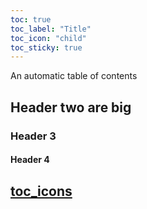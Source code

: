 ```yaml
---
toc: true
toc_label: "Title"
toc_icon: "child"
toc_sticky: true
---
```


An automatic table of contents



## Header two are big

### Header 3

#### Header 4

## [toc_icons](https://fontawesome.com/icons?d=gallery&s=solid&m=free)
